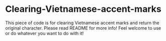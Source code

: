 # Clearing-Vietnamese-accent-marks
This piece of code is for clearing Vietnamese accent marks and return the original character. Please read README for more info! Feel welcome to use or do whatever you want to do with it! 

